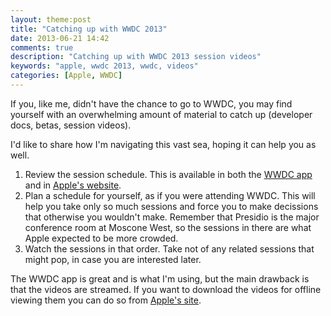 ```yaml
---
layout: theme:post
title: "Catching up with WWDC 2013"
date: 2013-06-21 14:42
comments: true
description: "Catching up with WWDC 2013 session videos"
keywords: "apple, wwdc 2013, wwdc, videos"
categories: [Apple, WWDC]
---
```

If you, like me, didn't have the chance to go to WWDC, you may find yourself with an overwhelming amount
of material to catch up (developer docs, betas, session videos).

I'd like to share how I'm navigating this vast sea, hoping it can help you as well.

1. Review the session schedule. This is available in both the [WWDC app][WWDCApp] and in [Apple's website][WWDC2013Schedule].
2. Plan a schedule for yourself, as if you were attending WWDC. This will help you take only so much sessions and force you to make decissions that otherwise you wouldn't make. Remember that Presidio is the major conference room at Moscone West, so the sessions in there are what Apple expected to be more crowded.
3. Watch the sessions in that order. Take not of any related sessions that might pop, in case you are interested later.

The WWDC app is great and is what I'm using, but the main drawback is that the videos are streamed.
If you want to download the videos for offline viewing them you can do so from
[Apple's site][WWDC2013Videos].

[WWDC2013Schedule]: https://developer.apple.com/wwdc/schedule/
[WWDC2013Videos]: https://developer.apple.com/wwdc/videos/
[WWDCApp]: https://itunes.apple.com/us/app/wwdc/id640199958?mt=8